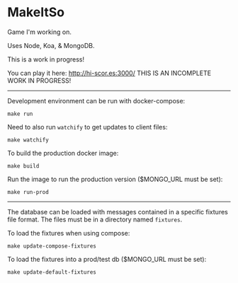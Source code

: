 MakeItSo
========

Game I'm working on.

Uses Node, Koa, &amp; MongoDB.

This is a work in progress!

You can play it here: http://hi-scor.es:3000/ THIS IS AN INCOMPLETE WORK IN PROGRESS!

--------------------------------

Development environment can be run with docker-compose:

    make run

Need to also run `watchify` to get updates to client files:

    make watchify

To build the production docker image:

    make build

Run the image to run the production version ($MONGO_URL must be set):

    make run-prod

------------------------------------

The database can be loaded with messages contained in a specific fixtures file format. The files must be in a directory named `fixtures`.

To load the fixtures when using compose:

    make update-compose-fixtures

To load the fixtures into a prod/test db ($MONGO_URL must be set):

    make update-default-fixtures
